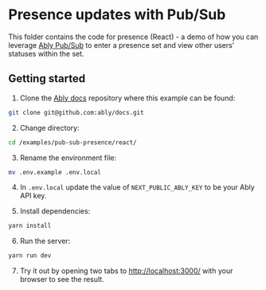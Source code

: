 # Presence updates with Pub/Sub

This folder contains the code for presence (React) - a demo of how you can leverage [Ably Pub/Sub](https://ably.com/docs/products/channels) to enter a presence set and view other users' statuses within the set.

## Getting started

1. Clone the [Ably docs](https://github.com/ably/docs) repository where this example can be found:

```sh
git clone git@github.com:ably/docs.git
```

2. Change directory:

```sh
cd /examples/pub-sub-presence/react/
```

3. Rename the environment file:

```sh
mv .env.example .env.local
```

4. In `.env.local` update the value of `NEXT_PUBLIC_ABLY_KEY` to be your Ably API key.

5. Install dependencies:

```sh
yarn install
```

6. Run the server:

```sh
yarn run dev
```

7. Try it out by opening two tabs to [http://localhost:3000/](http://localhost:3000/) with your browser to see the result.
